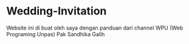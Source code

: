 # Wedding-Invitation
Website ini di buat oleh saya dengan panduan dari channel WPU (Web Programing Unpas) Pak Sandhika Galih
